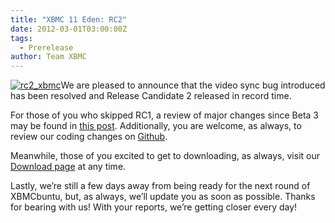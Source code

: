 ```yaml
---
title: "XBMC 11 Eden: RC2"
date: 2012-03-01T03:00:00Z
tags:
  - Prerelease
author: Team XBMC
---
```


[![rc2_xbmc](/images/blog/rc2_xbmc.webp "rc2_xbmc")](/images/blog/rc2_xbmc.webp)We are pleased to announce that the video sync bug introduced has been resolved and Release Candidate 2 released in record time.

For those of you who skipped RC1, a review of major changes since Beta 3 may be found in [this post](https://kodi.wiki/natethomas/2012/02/27/xbmc-11-eden-rc1/ "XBMC RC1 Changes"). Additionally, you are welcome, as always, to review our coding changes on [Github](https://github.com/xbmc/xbmc/commits/master "XBMC Coding Changes").

Meanwhile, those of you excited to get to downloading, as always, visit our [Download page](https://kodi.wiki/download/ "XBMC RC 2 Download") at any time.

Lastly, we’re still a few days away from being ready for the next round of XBMCbuntu, but, as always, we’ll update you as soon as possible. Thanks for bearing with us! With your reports, we’re getting closer every day!

